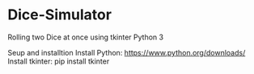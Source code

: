 # Dice-Simulator
Rolling two Dice at once using tkinter Python 3


Seup and installtion
Install Python: https://www.python.org/downloads/
Install tkinter: pip install tkinter
